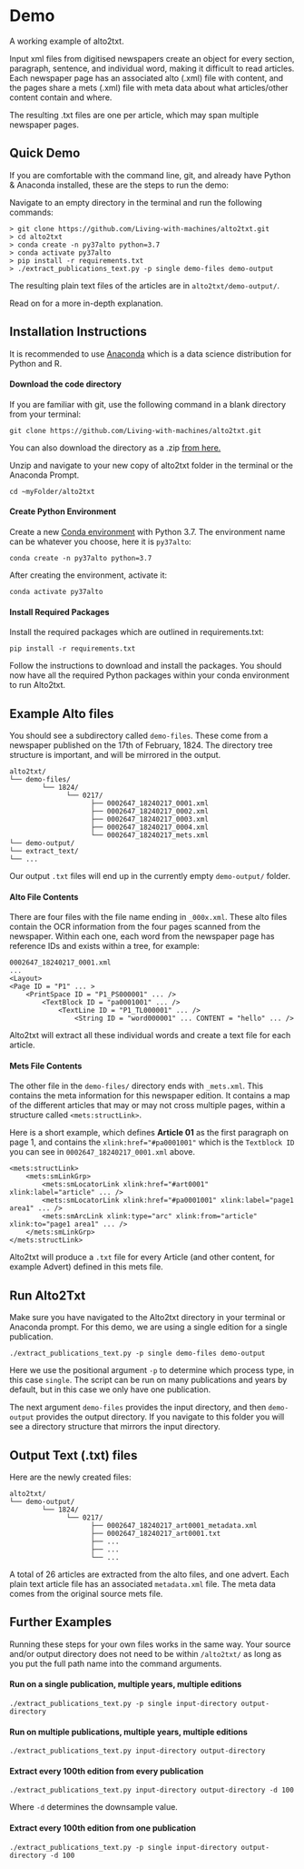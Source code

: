 # Demo 

A working example of alto2txt. 

Input xml files from digitised newspapers create an object for every section, paragraph, sentence, and individual word, making it difficult to read articles. Each newspaper page has an associated alto (.xml) file with content, and the pages share a mets (.xml) file with meta data about what articles/other content contain and where.

The resulting .txt files are one per article, which may span multiple newspaper pages. 

## Quick Demo

If you are comfortable with the command line, git, and already have Python & Anaconda installed, these are the steps to run the demo: 

Navigate to an empty directory in the terminal and run the following commands:

```
> git clone https://github.com/Living-with-machines/alto2txt.git
> cd alto2txt
> conda create -n py37alto python=3.7
> conda activate py37alto
> pip install -r requirements.txt
> ./extract_publications_text.py -p single demo-files demo-output 
```
The resulting plain text files of the articles are in `alto2txt/demo-output/`. 

Read on for a more in-depth explanation.


## Installation Instructions


It is recommended to use [Anaconda](https://docs.anaconda.com/anaconda/install/index.html) which is a data science distribution for Python and R. 

#### Download the code directory

If you are familiar with git, use the following command in a blank directory from your terminal:

```
git clone https://github.com/Living-with-machines/alto2txt.git
```

You can also download the directory as a .zip [from here.](https://github.com/Living-with-machines/alto2txt/archive/refs/heads/master.zip)

Unzip and navigate to your new copy of alto2txt folder in the terminal or the Anaconda Prompt. 

```
cd ~myFolder/alto2txt
```

#### Create Python Environment

Create a new [Conda environment](https://docs.conda.io/projects/conda/en/latest/user-guide/tasks/manage-environments.html) with Python 3.7.  The environment name can be whatever you choose, here it is `py37alto`:

```
conda create -n py37alto python=3.7
```
After creating the environment, activate it:

```
conda activate py37alto
```
#### Install Required Packages


Install the required packages which are outlined in requirements.txt:

```
pip install -r requirements.txt
```
Follow the instructions to download and install the packages. You should now have all the required Python packages within your conda environment to run Alto2txt. 

## Example Alto files

You should see a subdirectory called `demo-files`. These come from a newspaper published on the 17th of February, 1824. The directory tree structure is important, and will be mirrored in the output. 

```
alto2txt/
└── demo-files/
        └── 1824/
              └── 0217/
                    ├── 0002647_18240217_0001.xml
                    ├── 0002647_18240217_0002.xml
                    ├── 0002647_18240217_0003.xml
                    ├── 0002647_18240217_0004.xml
                    └── 0002647_18240217_mets.xml
└── demo-output/
└── extract_text/
└── ...
```
Our output `.txt` files will end up in the currently empty `demo-output/` folder. 

#### Alto File Contents

There are four files with the file name ending in `_000x.xml`. These alto files contain the OCR information from the four pages scanned from the newspaper. Within each one, each word from the newspaper page has reference IDs and exists within a tree, for example:

```
0002647_18240217_0001.xml
...
<Layout>
<Page ID = "P1" ... >
    <PrintSpace ID = "P1_PS000001" ... />
        <TextBlock ID = "pa0001001" ... />
            <TextLine ID = "P1_TL000001" ... />
                <String ID = "word000001" ... CONTENT = "hello" ... /> 
```

Alto2txt will extract all these individual words and create a text file for each article. 

#### Mets File Contents

The other file in the `demo-files/` directory ends with `_mets.xml`. This contains the meta information for this newspaper edition. It contains a map of the different articles that may or may not cross multiple pages, within a structure called `<mets:structLink>`. 

Here is a short example, which defines **Article 01** as the first paragraph on page 1, and contains the `xlink:href="#pa0001001"` which is the `Textblock ID` you can see in `0002647_18240217_0001.xml` above. 

```
<mets:structLink>
    <mets:smLinkGrp>
        <mets:smLocatorLink xlink:href="#art0001" xlink:label="article" ... />
        <mets:smLocatorLink xlink:href="#pa0001001" xlink:label="page1 area1" ... />
        <mets:smArcLink xlink:type="arc" xlink:from="article" xlink:to="page1 area1" ... />
    </mets:smLinkGrp>
</mets:structLink>
```
Alto2txt will produce a `.txt` file for every Article (and other content, for example Advert) defined in this mets file. 


## Run Alto2Txt

Make sure you have navigated to the Alto2txt directory in your terminal or Anaconda prompt. For this demo, we are using a single edition for a single publication. 

``` 
./extract_publications_text.py -p single demo-files demo-output 
```

Here we use the positional argument `-p` to determine which process type, in this case `single`. The script can be run on many publications and years by default, but in this case we only have one publication. 

The next argument `demo-files` provides the input directory, and then `demo-output` provides the output directory. If you navigate to this folder you will see a directory structure that mirrors the input directory. 


## Output Text (.txt) files

Here are the newly created files:

```
alto2txt/
└── demo-output/
        └── 1824/
              └── 0217/
                    ├── 0002647_18240217_art0001_metadata.xml
                    ├── 0002647_18240217_art0001.txt
                    ├── ...
                    ├── ...
                    └── ...
```
A total of 26 articles are extracted from the alto files, and one advert. Each plain text article file has an associated `metadata.xml` file. The meta data comes from the original source mets file. 

## Further Examples

Running these steps for your own files works in the same way. Your source and/or output directory does not need to be within `/alto2txt/` as long as you put the full path name into the command arguments. 


#### Run on a single publication, multiple years, multiple editions

```
./extract_publications_text.py -p single input-directory output-directory 
```


#### Run on multiple publications, multiple years, multiple editions

```
./extract_publications_text.py input-directory output-directory 
```

#### Extract every 100th edition from every publication

```
./extract_publications_text.py input-directory output-directory -d 100 
```
Where `-d` determines the downsample value. 

#### Extract every 100th edition from one publication

```
./extract_publications_text.py -p single input-directory output-directory -d 100 
```


